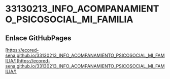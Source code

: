 # **33130213_INFO_ACOMPANAMIENTO_PSICOSOCIAL_MI_FAMILIA**

## **Enlace GitHubPages**

[https://ecored-sena.github.io/33130213_INFO_ACOMPANAMIENTO_PSICOSOCIAL_MI_FAMILIA/](https://ecored-sena.github.io/33130213_INFO_ACOMPANAMIENTO_PSICOSOCIAL_MI_FAMILIA/)

#
